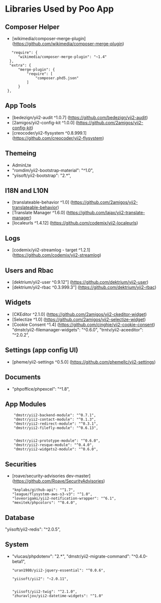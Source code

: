 # Libraries Used by Poo App

## Composer Helper
  - [wikimedia/composer-merge-plugin] (https://github.com/wikimedia/composer-merge-plugin)
  
  ```
     "require": {
        "wikimedia/composer-merge-plugin": "~1.4"
    },
    "extra": {
        "merge-plugin": {
            "require": [
                "composer.phd5.json"
            ]
        }
   },
   ```

## App Tools
  - [bedezign/yii2-audit ^1.0.7] (https://github.com/bedezign/yii2-audit)
  - [2amigos/yii2-config-kit ^1.0.0] (https://github.com/2amigos/yii2-config-kit)
  - [creocoder/yii2-flysystem ^0.8.999.1] (https://github.com/creocoder/yii2-flysystem)
  
## Themeing
  - AdminLte
  - "romdim/yii2-bootstrap-material": "^1.0",
  - "yiisoft/yii2-bootstrap": "2.*",

## I18N and L10N
  - [translateable-behavior ^1.0] (https://github.com/2amigos/yii2-translateable-behavior) 
  - [Translate Manager ^1.6.0] (https://github.com/lajax/yii2-translate-manager)   
  - [localeurls ^1.4.12] (https://github.com/codemix/yii2-localeurls)  
  
## Logs  
  - [codemix/yii2-streamlog - target ^1.2.1] (https://github.com/codemix/yii2-streamlog)
  
## Users and Rbac
  - [dektrium/yii2-user ^0.9.12"] (https://github.com/dektrium/yii2-user)
  - [dektrium/yii2-rbac ^0.3.999.3"] (https://github.com/dektrium/yii2-rbac)

## Widgets 
  - [CKEditor ^2.1.0] (https://github.com/2amigos/yii2-ckeditor-widget) 
  - [Selectize ^1.0] (https://github.com/2amigos/yii2-selectize-widget) 
  - [Cookie Consent ^1.4] (https://github.com/cinghie/yii2-cookie-consent) 
    "dmstr/yii2-filemanager-widgets": "^0.6.0",
    "trntv/yii2-aceeditor": "^2.0.2",
        
## Settings (app config UI)
  - [pheme/yii2-settings ^0.5.0] (https://github.com/phemellc/yii2-settings)
        
## Documents         
  - "phpoffice/phpexcel": "^1.8",
  
## App Modules  
        "dmstr/yii2-backend-module": "^0.7.1",
        "dmstr/yii2-contact-module": "^0.1.3",
        "dmstr/yii2-redirect-module": "^0.3.1",
        "dmstr/yii2-filefly-module": "^0.6.13",
      

        "dmstr/yii2-prototype-module": "^0.6.0",
        "dmstr/yii2-resque-module": "^0.4.0",
        "dmstr/yii2-widgets2-module": "^0.6.0",
        
## Securities
  - [roave/security-advisories dev-master] (https://github.com/Roave/SecurityAdvisories)
        
        "knplabs/github-api": "^1.7",
        "league/flysystem-aws-s3-v3": "^1.0",
        "loveorigami/yii2-notification-wrapper": "^6.1",
        "mexitek/phpcolors": "^0.4.0",
        
## Database        
   "yiisoft/yii2-redis": "^2.0.5",
   
## System
  - "vlucas/phpdotenv": "2.*",
          "dmstr/yii2-migrate-command": "^0.4.0-beta1",
  
        
        "uran1980/yii2-jquery-essential": "^0.0.6",
        
        "yiisoft/yii2": "~2.0.11",
        
        
        "yiisoft/yii2-twig": "^2.1.0",
        "zhuravljov/yii2-datetime-widgets": "^1.0"
  
